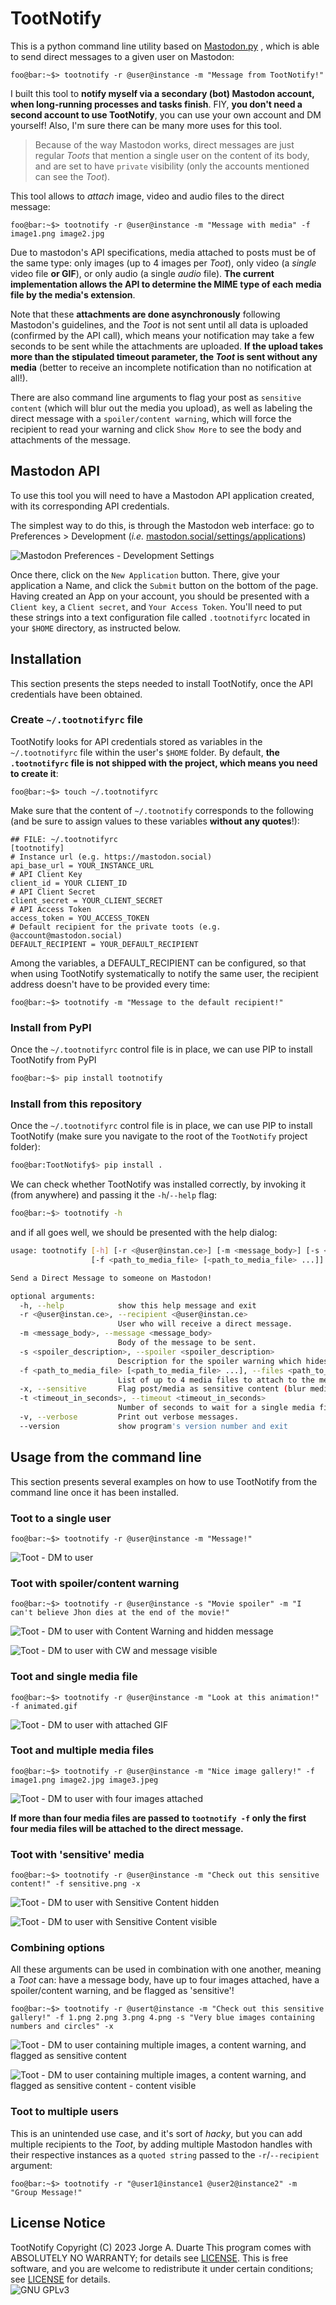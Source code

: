 # TootNotify  

This is a python command line utility based on [Mastodon.py](https://github.com/halcy/Mastodon.py) , which is able to send direct messages to a given user on Mastodon:

`foo@bar:~$> tootnotify -r @user@instance -m "Message from TootNotify!"`

I built this tool to **notify myself via a secondary (bot) Mastodon account, when long-running processes and tasks finish**. FIY, **you don't need a second account to use TootNotify**, you can use your own account and DM yourself! Also, I'm sure there can be many more uses for this tool.


>Because of the way Mastodon works, direct messages are just regular *Toots* that mention a single user on the content of its body, and are set to have `private` visibility (only the accounts mentioned can see the *Toot*).

This tool allows to *attach* image, video and audio files to the direct message:

`foo@bar:~$> tootnotify -r @user@instance -m "Message with media" -f image1.png image2.jpg`
    
Due to mastodon's API specifications, media attached to posts must be of the same type: only images (up to 4 images per *Toot*), only video (a *single* video file __or GIF__), or only audio (a single *audio* file). **The current implementation allows the API to determine the MIME type of each media file by the media's extension**.

Note that these **attachments are done asynchronously** following Mastodon's guidelines, and the *Toot* is not sent until all data is uploaded (confirmed by the API call), which means your notification may take a few seconds to be sent while the attachments are uploaded. __If the upload takes more than the stipulated timeout parameter, the *Toot* is sent without any media__ (better to receive an incomplete notification than no notification at all!).

There are also command line arguments to flag your post as `sensitive content` (which will blur out the media you upload), as well as labeling the direct message with a `spoiler/content warning`, which will force the recipient to read your warning and click `Show More` to see the body and attachments of the message.

## Mastodon API

To use this tool you will need to have a Mastodon API application created, with its corresponding API credentials. 

The simplest way to do this, is through the Mastodon web interface: go to Preferences > Development (*i.e.* [mastodon.social/settings/applications](https://mastodon.social/settings/applications))

![Mastodon Preferences - Development Settings](./media/0-mastodon_app_credentials.png "Mastodon Preferences - Development Settings")

Once there, click on the `New Application` button. There, give your application a Name, and click the `Submit` button on the bottom of the page. Having created an App on your account, you should be presented with a `Client key`, a `Client secret`, and `Your Access Token`. You'll need to put these strings into a text configuration file called `.tootnotifyrc` located in your `$HOME` directory, as instructed below.

## Installation

This section presents the steps needed to install TootNotify, once the API credentials have been obtained.

### Create `~/.tootnotifyrc` file

TootNotify looks for API credentials stored as variables in the `~/.tootnotifyrc` file within the user's `$HOME` folder. By default, **the `.tootnotifyrc` file is not shipped with the project, which means you need to create it**:

`foo@bar:~$> touch ~/.tootnotifyrc`

Make sure that the content of `~/.tootnotify` corresponds to the following (and be sure to assign values to these variables **without any quotes**!):

``` shell
## FILE: ~/.tootnotifyrc
[tootnotify]
# Instance url (e.g. https://mastodon.social)
api_base_url = YOUR_INSTANCE_URL
# API Client Key
client_id = YOUR CLIENT_ID
# API Client Secret
client_secret = YOUR_CLIENT_SECRET
# API Access Token
access_token = YOU_ACCESS_TOKEN
# Default recipient for the private toots (e.g. @account@mastodon.social)
DEFAULT_RECIPIENT = YOUR_DEFAULT_RECIPIENT
```

Among the variables, a DEFAULT_RECIPIENT can be configured, so that when using TootNotify systematically to notify the same user, the recipient address doesn't have to be provided every time:

`foo@bar:~$> tootnotify -m "Message to the default recipient!"`

### Install from PyPI

Once the `~/.tootnotifyrc` control file is in place, we can use PIP to install TootNotify from PyPI

``` bash
foo@bar:~$> pip install tootnotify
```

### Install from this repository

Once the `~/.tootnotifyrc` control file is in place, we can use PIP to install TootNotify (make sure you navigate to the root of the `TootNotify` project folder):

``` bash
foo@bar:TootNotify$> pip install .
```

We can check whether TootNotify was installed correctly, by invoking it (from anywhere) and passing it the `-h`/`--help` flag:

``` bash
foo@bar:~$> tootnotify -h
```

and if all goes well, we should be presented with the help dialog:

``` bash
usage: tootnotify [-h] [-r <@user@instan.ce>] [-m <message_body>] [-s <spoiler_description>]
                  [-f <path_to_media_file> [<path_to_media_file> ...]] [-x] [-t <timeout_in_seconds>] [-v] [--version]

Send a Direct Message to someone on Mastodon!

optional arguments:
  -h, --help            show this help message and exit
  -r <@user@instan.ce>, --recipient <@user@instan.ce>
                        User who will receive a direct message.
  -m <message_body>, --message <message_body>
                        Body of the message to be sent.
  -s <spoiler_description>, --spoiler <spoiler_description>
                        Description for the spoiler warning which hides the message.
  -f <path_to_media_file> [<path_to_media_file> ...], --files <path_to_media_file> [<path_to_media_file> ...]
                        List of up to 4 media files to attach to the message.
  -x, --sensitive       Flag post/media as sensitive content (blur media).
  -t <timeout_in_seconds>, --timeout <timeout_in_seconds>
                        Number of seconds to wait for a single media file to upload.
  -v, --verbose         Print out verbose messages.
  --version             show program's version number and exit
```

## Usage from the command line

This section presents several examples on how to use TootNotify from the command line once it has been installed.

### Toot to a single user

`foo@bar:~$> tootnotify -r @user@instance -m "Message!"`

![Toot - DM to user](./media/1-Toot_Single.png "Toot - DM to user")

### Toot with spoiler/content warning

`foo@bar:~$> tootnotify -r @user@instance -s "Movie spoiler" -m "I can't believe Jhon dies at the end of the movie!"`

![Toot - DM to user with Content Warning and hidden message](./media/2-Toot_CW1.png "Toot - DM to user with Content Warning and hidden message")

![Toot - DM to user with CW and message visible](./media/2-Toot_CW2.png "Toot - DM to user with CW and message visible")

### Toot and single media file

`foo@bar:~$> tootnotify -r @user@instance -m "Look at this animation!" -f animated.gif`

![Toot - DM to user with attached GIF](./media/3-Toot_GIF.png "Toot - DM to user with attached GIF")

### Toot and multiple media files

`foo@bar:~$> tootnotify -r @user@instance -m "Nice image gallery!" -f image1.png image2.jpg image3.jpeg`

![Toot - DM to user with four images attached](./media/4-Toot_Gallery.png "Toot - DM to user with four images attached")

__If more than four media files are passed to `tootnotify -f` only the first four media files will be attached to the direct message.__

### Toot with 'sensitive' media

`foo@bar:~$> tootnotify -r @user@instance -m "Check out this sensitive content!" -f sensitive.png -x`

![Toot - DM to user with Sensitive Content hidden](./media/5-Toot_Sensitive1.png "Toot - DM to user with Sensitive Content hidden")

![Toot - DM to user with Sensitive Content visible](./media/5-Toot_Sensitive2.png "Toot - DM to user with Sensitive Content visible")

### Combining options

All these arguments can be used in combination with one another, meaning a *Toot* can: have a message body, have up to four images attached, have a spoiler/content warning, and be flagged as 'sensitive'!

`foo@bar:~$> tootnotify -r @usert@instance -m "Check out this sensitive gallery!" -f 1.png 2.png 3.png 4.png -s "Very blue images containing numbers and circles" -x`

![Toot - DM to user containing multiple images, a content warning, and flagged as sensitive content](./media/6-Toot_All1.png "Toot - DM to user containing multiple images, a content warning, and flagged as sensitive content")

![Toot - DM to user containing multiple images, a content warning, and flagged as sensitive content - content visible](./media/6-Toot_All2.png "Toot - DM to user containing multiple images, a content warning, and flagged as sensitive content - content visible")

### Toot to multiple users

This is an unintended use case, and it's sort of _hacky_, but you can add multiple recipients to the *Toot*, by adding multiple Mastodon handles with their respective instances as a `quoted string` passed to the `-r`/`--recipient` argument:

`foo@bar:~$> tootnotify -r "@user1@instance1 @user2@instance2" -m "Group Message!"`

## License Notice

TootNotify Copyright (C) 2023 Jorge A. Duarte
This program comes with ABSOLUTELY NO WARRANTY; for details see [LICENSE](LICENSE). This is free software, and you are welcome to redistribute it under certain conditions; see [LICENSE](LICENSE) for details.  
![GNU GPLv3](./media/gplv3-with-text-136x68.png)
